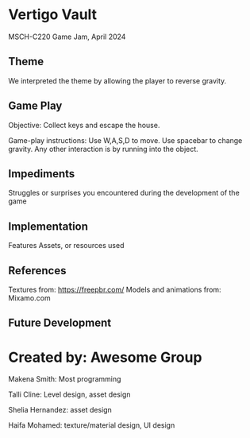 # Vertigo Vault
MSCH-C220 Game Jam, April 2024

## Theme
We interpreted the theme by allowing the player to reverse gravity.

## Game Play
Objective: Collect keys and escape the house.

Game-play instructions: Use W,A,S,D to move. Use spacebar to change gravity. Any other interaction is by running into the object.

## Impediments
Struggles or surprises you encountered during the development of the game

## Implementation
Features
Assets, or resources used

## References

Textures from: https://freepbr.com/
Models and animations from: Mixamo.com

## Future Development

# Created by: Awesome Group
Makena Smith: Most programming

Talli Cline: Level design, asset design

Shelia Hernandez: asset design

Haifa Mohamed: texture/material design, UI design
